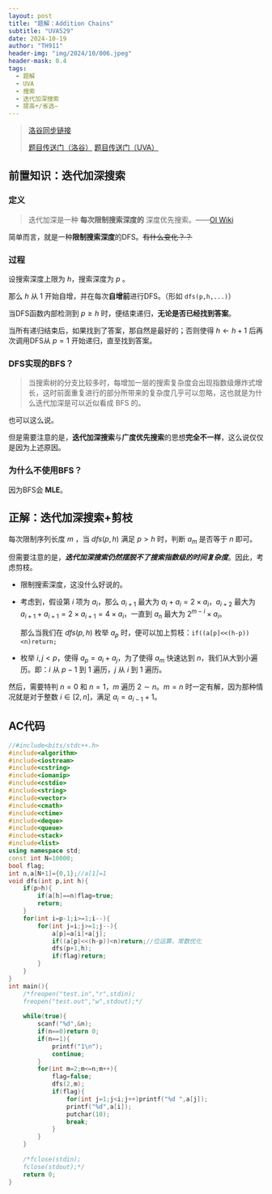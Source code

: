 ```yaml
---
layout: post
title: "题解：Addition Chains"
subtitle: "UVA529"
date: 2024-10-19
author: "TH911"
header-img: "img/2024/10/006.jpeg"
header-mask: 0.4
tags:
  - 题解
  - UVA
  - 搜索
  - 迭代加深搜索
  - 提高+/省选−
---
```


> [洛谷同步链接](https://www.luogu.com.cn/article/7if7f3dx)
>
> [题目传送门（洛谷）](https://www.luogu.com.cn/problem/UVA529) [题目传送门（UVA）](https://onlinejudge.org/index.php?option=com_onlinejudge&Itemid=8&category=7&page=show_problem&problem=470)

## 前置知识：迭代加深搜索

### 定义

> 迭代加深是一种 **每次限制搜索深度的** 深度优先搜索。——[OI Wiki](https://oi-wiki.org/search/iterative/#%E5%AE%9A%E4%B9%89)

简单而言，就是一种**限制搜索深度**的DFS。~~有什么变化？？~~

### 过程

设搜索深度上限为 $h$，搜索深度为 $p$ 。

那么 $h$ 从 $1$ 开始自增，并在每次**自增前**进行DFS。（形如 `dfs(p,h,...)`）

当DFS函数内部检测到 $p\ge h$ 时，便结束递归，**无论是否已经找到答案**。

当所有递归结束后，如果找到了答案，那自然是最好的；否则使得 $h\leftarrow h+1$ 后再次调用DFS从 $p=1$ 开始递归，直至找到答案。

### DFS实现的BFS？

> 当搜索树的分支比较多时，每增加一层的搜索复杂度会出现指数级爆炸式增长，这时前面重复进行的部分所带来的复杂度几乎可以忽略，这也就是为什么迭代加深是可以近似看成 BFS 的。

也可以这么说。

但是需要注意的是，**迭代加深搜索**与**广度优先搜索**的思想**完全不一样**，这么说仅仅是因为上述原因。

### 为什么不使用BFS？

因为BFS会 **$\text{MLE}$**。

## 正解：迭代加深搜索+剪枝

每次限制序列长度 $m$ ，当 $dfs(p,h)$ 满足 $p>h$ 时，判断 $a_m$ 是否等于 $n$ 即可。

但需要注意的是，***迭代加深搜索仍然摆脱不了搜索指数级的时间复杂度***。因此，考虑剪枝。

* 限制搜索深度，这没什么好说的。

* 考虑到，假设第 $i$ 项为 $a_i$，那么 $a_{i+1}$ 最大为 $a_i+a_i=2\times a_i$，$a_{i+2}$ 最大为 $a_{i+1}+a_{i+1}=2\times a_{i+1}=4\times a_{i}$，一直到 $a_n$ 最大为 $2^{m-i}\times a_{i}$。

  那么当我们在 $dfs(p,h)$ 枚举 $a_p$ 时，便可以加上剪枝：`if((a[p]<<(h-p))<n)return;`

* 枚举 $i,j<p$，使得 $a_p=a_i+a_j$，为了使得 $a_m$ 快速达到 $n$，我们从大到小遍历。即：$i$ 从 $p-1$ 到 $1$ 遍历，$j$ 从 $i$ 到 $1$ 遍历。

然后，需要特判 $n=0$ 和 $n=1$，$m$ 遍历 $2\sim n$。$m=n$ 时一定有解，因为那种情况就是对于整数 $i\in[2,n]$，满足 $a_i=a_{i-1}+1$。 

## AC代码

```cpp
//#include<bits/stdc++.h>
#include<algorithm> 
#include<iostream>
#include<cstring>
#include<iomanip>
#include<cstdio>
#include<string>
#include<vector>
#include<cmath>
#include<ctime>
#include<deque>
#include<queue>
#include<stack>
#include<list>
using namespace std;
const int N=10000;
bool flag;
int n,a[N+1]={0,1};//a[1]=1
void dfs(int p,int h){
	if(p>h){
		if(a[h]==n)flag=true;
		return;
	}
	for(int i=p-1;i>=1;i--){
		for(int j=i;j>=1;j--){
			a[p]=a[i]+a[j];
			if((a[p]<<(h-p))<n)return;//位运算，常数优化
			dfs(p+1,h);
			if(flag)return;
		}
	}
}
int main(){
	/*freopen("test.in","r",stdin);
	freopen("test.out","w",stdout);*/
	
	while(true){
		scanf("%d",&n);
		if(n==0)return 0;
		if(n==1){
			printf("1\n");
			continue;
		}
		for(int m=2;m<=n;m++){
			flag=false;
			dfs(2,m);
			if(flag){
				for(int j=1;j<i;j++)printf("%d ",a[j]);
				printf("%d",a[i]);
				putchar(10);
				break;
			}
		}
	} 
	
	/*fclose(stdin);
	fclose(stdout);*/
	return 0;
}
```

